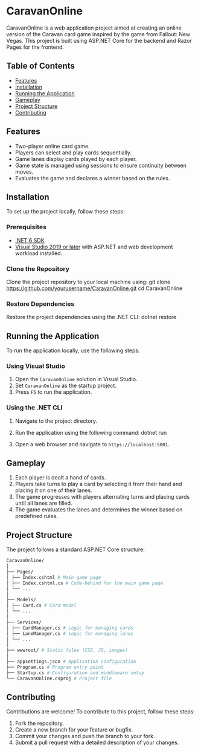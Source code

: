 # CaravanOnline

CaravanOnline is a web application project aimed at creating an online version of the Caravan card game inspired by the game from Fallout: New Vegas. This project is built using ASP.NET Core for the backend and Razor Pages for the frontend.

## Table of Contents
- [Features](#features)
- [Installation](#installation)
- [Running the Application](#running-the-application)
- [Gameplay](#gameplay)
- [Project Structure](#project-structure)
- [Contributing](#contributing)

## Features
- Two-player online card game.
- Players can select and play cards sequentially.
- Game lanes display cards played by each player.
- Game state is managed using sessions to ensure continuity between moves.
- Evaluates the game and declares a winner based on the rules.

## Installation
To set up the project locally, follow these steps:

### Prerequisites
- [.NET 6 SDK](https://dotnet.microsoft.com/en-us/download/dotnet/6.0)
- [Visual Studio 2019 or later](https://visualstudio.microsoft.com/) with ASP.NET and web development workload installed.

### Clone the Repository
Clone the project repository to your local machine using:
git clone https://github.com/yourusername/CaravanOnline.git
cd CaravanOnline

### Restore Dependencies
Restore the project dependencies using the .NET CLI:
dotnet restore

## Running the Application
To run the application locally, use the following steps:

### Using Visual Studio
1. Open the `CaravanOnline` solution in Visual Studio.
2. Set `CaravanOnline` as the startup project.
3. Press `F5` to run the application.

### Using the .NET CLI
1. Navigate to the project directory.
2. Run the application using the following command:
dotnet run

3. Open a web browser and navigate to `https://localhost:5001`.

## Gameplay
1. Each player is dealt a hand of cards.
2. Players take turns to play a card by selecting it from their hand and placing it on one of their lanes.
3. The game progresses with players alternating turns and placing cards until all lanes are filled.
4. The game evaluates the lanes and determines the winner based on predefined rules.

## Project Structure
The project follows a standard ASP.NET Core structure:
```bash
CaravanOnline/
│
├── Pages/
│ ├── Index.cshtml # Main game page
│ ├── Index.cshtml.cs # Code-behind for the main game page
│ └── ...
│
├── Models/
│ ├── Card.cs # Card model
│ └── ...
│
├── Services/
│ ├── CardManager.cs # Logic for managing cards
│ ├── LaneManager.cs # Logic for managing lanes
│ └── ...
│
├── wwwroot/ # Static files (CSS, JS, images)
│
├── appsettings.json # Application configuration
├── Program.cs # Program entry point
├── Startup.cs # Configuration and middleware setup
└── CaravanOnline.csproj # Project file
```

## Contributing
Contributions are welcome! To contribute to this project, follow these steps:
1. Fork the repository.
2. Create a new branch for your feature or bugfix.
3. Commit your changes and push the branch to your fork.
4. Submit a pull request with a detailed description of your changes.

